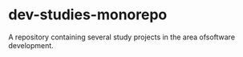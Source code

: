 # dev-studies-monorepo
A repository containing several study projects in the area of ​​software development.
